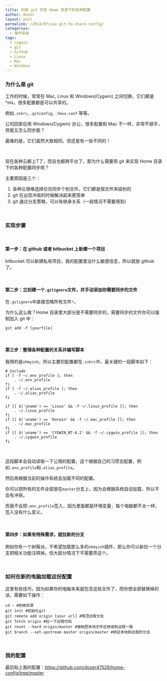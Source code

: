 ```yaml
---
title: 利用 git 共享 Home 目录下的各种配置
author: Dozer
layout: post
permalink: /2014/07/use-git-to-share-config/
categories:
  - 操作系统
tags:
  - cygwin
  - git
  - Github
  - Linux
  - Mac
  - Windows
---
```


### 为什么是 git

工作的时候，常常在 Mac, Linux 和 Windows(Cygwin) 之间切换，它们都是 *nix，很多配置都是可以共享的。

例如`.zshrc`, `.gitconfig`, `.tmux.conf` 等等。

公司回家后用 Windows(Cygwin) 办公，很多配置和 Mac 不一样，非常不顺手，但是又怎么同步能？

最难的是，它们虽然大致相同，但还是有一些不同的！

<!--more-->

&nbsp;

现在各种云都上T了，而且也都跨平台了，那为什么需要用 git 来实现 Home 目录下的各种配置同步呢？

主要原因是三个：

1.  各种云很难选择仅仅同步个别文件，它们都是按文件夹级别的
2.  git 在出现冲突的时候解决起来更简单
3.  git 通过分支策略，可以有继承关系（一般情况不需要用到）

&nbsp;

### 实现步骤

&nbsp;

#### 第一步：在 github 或者 bitbucket 上新建一个项目

bitbucket 可以新建私有项目，我的配置里没什么敏感信息，所以就放 github 了。

&nbsp;

#### 第二步：立刻建一个`.gitignore`文件，并手动添加你需要同步的文件

在`.gitignore`中直接忽略所有文件`*`。

为什么这么做？Home 目录里大部分是不需要同步的，需要同步的文件你可以强制加入 git 中：

`git add -f [yourfile]`

&nbsp;

#### 第三步：整理各种配置的关系并编写脚本

我用的是`ohmyzsh`，所以主要的配置都在`.zshrc`中，最关键的一段脚本如下：

    # Include
    if [ -f ~/.env_profile ]; then
        . ~/.env_profile
    fi
    if [ -f ~/.alias_profile ]; then
        . ~/.alias_profile
    fi
    
    if [[ $('uname') == 'Linux' && -f ~/.linux_profile ]]; then
        . ~/.linux_profile
    fi
    if [[ $('uname') == 'Darwin' && -f ~/.mac_profile ]]; then
        . ~/.mac_profile
    fi
    if [[ $('uname') == 'CYGWIN_NT-6.2' && -f ~/.cygwin_profile ]]; then
        . ~/.cygwin_profile
    fi

&nbsp;

这段脚本会自动读取一下公用的配置，这个根据自己的习惯去配置，例如`.env_profile`和`.alias_profile`。

然后再根据当前的操作系统去加载不同的配置。

你可以把所有的文件全部放在`master`分支上，因为会根据系统自动加载，所以不会有冲突。

而我不会把`.env_profile`签入，因为里面都是环境变量，每个电脑都不太一样，签入没有什么意义。

&nbsp;

#### 第四步：如果有特殊需求，就拉新的分支

例如你有一个树莓派，不希望加载那么多的`ohmyzsh`插件，那么你可以新拉一个分支把相关功能注释掉。但大部分情况下不需要弄这个。

&nbsp;

### 如何在新的电脑加载这份配置

这里有些技巧，因为如果你的电脑本来就包含这些文件了，而你想全部替换掉的话，需要如下操作：

    cd ~ #到根目录
    git init #初始化git
    git remote add origin [your url] #帮顶远程分支
    git fetch origin #拉一下远程代码
    git reset --hard origin/master #强制把本地文件还原成和远程一致
    git branch --set-upstream master origin/master #绑定本地和远程的分支

&nbsp;

### 我的配置

最后贴上我的配置：<a href="https://github.com/dozer47528/home-config/tree/master" target="_blank">https://github.com/dozer47528/home-config/tree/master</a>
